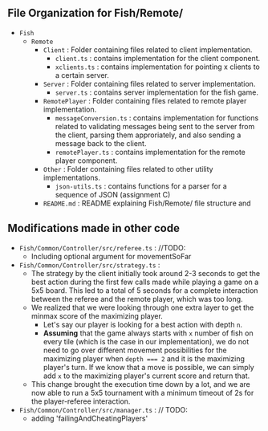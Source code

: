 ## File Organization for Fish/Remote/

- `Fish`
  - `Remote`
    - `Client` : Folder containing files related to client implementation.
      - `client.ts` : contains implementation for the client component.
      - `xclients.ts` : contains implementation for pointing x clients to a certain server.
    - `Server` : Folder containing files related to server implementation.
      - `server.ts` : contains server implementation for the fish game.
    - `RemotePlayer` : Folder containing files related to remote player implementation.
      - `messageConversion.ts` : contains implementation for functions related to validating messages being sent to the server from the client, parsing them approriately, and also sending a message back to the client.
      - `remotePlayer.ts` : contains implementation for the remote player component.
    - `Other` : Folder containing files related to other utility implementations.
      - `json-utils.ts` : contains functions for a parser for a sequence of JSON (assignment C)
    - `README.md` : README explaining Fish/Remote/ file structure and

## Modifications made in other code

- `Fish/Common/Controller/src/referee.ts` :
  //TODO:
  - Including optional argument for movementSoFar
- `Fish/Common/Controller/src/strategy.ts` :
  - The strategy by the client initially took around 2-3 seconds to get the best action during the first few calls made while playing a game on a 5x5 board. This led to a total of 5 seconds for a complete interaction between the referee and the remote player, which was too long.
  - We realized that we were looking through one extra layer to get the minmax score of the maximizing player.
    - Let's say our player is looking for a best action with depth `n`.
    - **Assuming** that the game always starts with `x` number of fish on every tile (which is the case in our implementation), we do not need to go over different movement possibilities for the maximizing player when `depth === 2` and it is the maximizing player's turn. If we know that a move is possible, we can simply add `x` to the maximizing player's current score and return that.
  - This change brought the execution time down by a lot, and we are now able to run a 5x5 tournament with a minimum timeout of 2s for the player-referee interaction.
- `Fish/Common/Controller/src/manager.ts` :
  // TODO:
  - adding 'failingAndCheatingPlayers'

